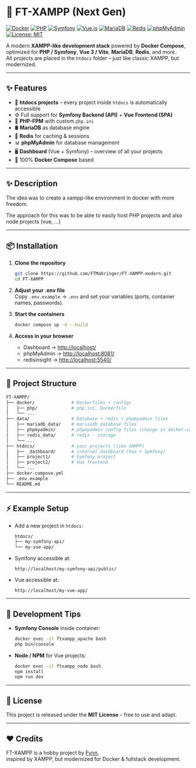 # 🚀 FT-XAMPP (Next Gen)

[![Docker](https://img.shields.io/badge/Docker-Ready-blue?logo=docker)](https://www.docker.com/)
[![PHP](https://img.shields.io/badge/PHP-8.x-777BB4?logo=php)](https://www.php.net/)
[![Symfony](https://img.shields.io/badge/Symfony-7-black?logo=symfony)](https://symfony.com/)
[![Vue.js](https://img.shields.io/badge/Vue-3-42b883?logo=vue.js)](https://vuejs.org/)
[![MariaDB](https://img.shields.io/badge/MariaDB-Latest-003545?logo=mariadb)](https://mariadb.org/)
[![Redis](https://img.shields.io/badge/Redis-Cache-red?logo=redis)](https://redis.io/)
[![phpMyAdmin](https://img.shields.io/badge/phpMyAdmin-Available-orange?logo=phpmyadmin)](https://www.phpmyadmin.net/)
[![License: MIT](https://img.shields.io/badge/License-MIT-green.svg)](https://opensource.org/licenses/MIT)

A modern **XAMPP-like development stack** powered by **Docker Compose**, optimized for **PHP / Symfony**, **Vue 3 / Vite**, **MariaDB**, **Redis**, and more.  
All projects are placed in the `htdocs` folder – just like classic XAMPP, but modernized.  

---

## ✨ Features
- 📂 **htdocs projects** – every project inside `htdocs` is automatically accessible
- ⚙️ Full support for **Symfony Backend (API)** + **Vue Frontend (SPA)**
- 🐘 **PHP-FPM** with custom `php.ini`
- 🛢 **MariaDB** as database engine
- 🧩 **Redis** for caching & sessions
- 📊 **phpMyAdmin** for database management
- 🖥 **Dashboard** (Vue + Symfony) – overview of all your projects
- 🐳 100% **Docker Compose** based

---

## ✨  Description


The idea was to create a xampp-like environment in docker with more freedom.

The approach for this was to be able to easily host PHP projects and also node projects (vue, ...)

---

## 📦 Installation

1. **Clone the repository**
   ```bash
   git clone https://github.com/FTMahringer/FT-XAMPP-modern.git
   cd FT-XAMPP
   ```

2. **Adjust your .env file**  
   Copy `.env.example` → `.env` and set your variables (ports, container names, passwords).

3. **Start the containers**
   ```bash
   docker compose up -d --build
   ```

4. **Access in your browser**
   - Dashboard → [http://localhost/](http://localhost/)
   - phpMyAdmin → [http://localhost:8081/](http://localhost:8081/)
   - redisinsight → [http://localhost:5540/](http://localhost:5540/)

---

## 📂 Project Structure

```bash
FT-XAMPP/
├── docker/              # Dockerfiles + configs
│   ├── php/             # php.ini, Dockerfile
│   └── ...
├── data/                # Database + redis + phpmyadmin files
│   ├── mariadb_data/    # mariiadb database files
│   ├── phpmyadmin/      # phpmyadmin config files (change in docker-compose)
│   ├── redis_data/      # redis - storage
│   └── ...
├── htdocs/              # your projects (like XAMPP)
│   ├── _dashboard/      # internal dashboard (Vue + Symfony)
│   ├── project1/        # Symfony project
│   ├── project2/        # Vue frontend
│   └── ...
├── docker-compose.yml
├── .env.example
└── README.md
```

---

## ⚡ Example Setup

- Add a new project in `htdocs`:
  ```bash
  htdocs/
  ├── my-symfony-api/
  └── my-vue-app/
  ```

- Symfony accessible at:
  ```
  http://localhost/my-symfony-api/public/
  ```

- Vue accessible at:
  ```
  http://localhost/my-vue-app/
  ```

---

## 🔧 Development Tips

- **Symfony Console** inside container:
  ```bash
  docker exec -it ftxampp_apache bash
  php bin/console
  ```

- **Node / NPM** for Vue projects:
  ```bash
  docker exec -it ftxampp_node bash
  npm install
  npm run dev
  ```

---

## 📝 License

This project is released under the **MIT License** – free to use and adapt.

---

## ❤️ Credits

FT-XAMPP is a hobby project by [Fynn](https://github.com/FTMahringer),  
inspired by XAMPP, but modernized for Docker & fullstack development.
